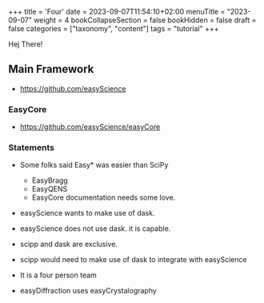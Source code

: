 +++
title = 'Four'
date = 2023-09-07T11:54:10+02:00
menuTitle = "2023-09-07"
weight = 4
bookCollapseSection = false
bookHidden = false
draft = false
categories = ["taxonomy", "content"]
tags = "tutorial"
+++

Hej There!

## Main Framework
- https://github.com/easyScience


### EasyCore
- https://github.com/easyScience/easyCore

### Statements
- Some folks said Easy* was easier than SciPy
  - EasyBragg
  - EasyQENS
  - EasyCore documentation needs some love.


- easyScience wants to make use of dask.
- easyScience does not use dask. it is capable. 
- scipp and dask are exclusive.
- scipp would need to make use of dask to integrate with easyScience
- It is a four person team
- easyDiffraction uses easyCrystalography

